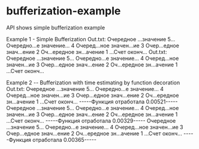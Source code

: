 # bufferization-example
API shows simple bufferization example

Example 1 - Simple Bufferization
Out.txt:
Очередное ...значение 5... 
Очередно...е значение... 4 
Очеред...ное значен...ие 3 
Очер...едное знач...ение 2 
Оч...ередное зн...ачение 1 
...Счет оконч...
Out.txt:
Очередное ...значение 5... 
Очередно...е значение... 4 
Очеред...ное значен...ие 3 
Очер...едное знач...ение 2 
Оч...ередное зн...ачение 1 
...Счет оконч...

Example 2 -- Bufferization with time estimating by function decoration
Out.txt:
Очередное ...значение 5... 
Очередно...е значение... 4 
Очеред...ное значен...ие 3 
Очер...едное знач...ение 2 
Оч...ередное зн...ачение 1 
...Счет оконч...
-----Функция отработала 0.00521----- 
Очередное ...значение 5... 
Очередно...е значение... 4 
Очеред...ное значен...ие 3 
Очер...едное знач...ение 2 
Оч...ередное зн...ачение 1 
...Счет оконч...
-----Функция отработала 0.00329----- 
Очередное ...значение 5... 
Очередно...е значение... 4 
Очеред...ное значен...ие 3 
Очер...едное знач...ение 2 
Оч...ередное зн...ачение 1 
...Счет оконч...
-----Функция отработала 0.00365----- 

